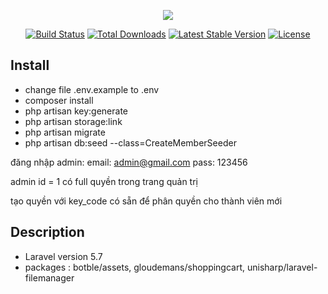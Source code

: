 <p align="center"><img src="https://laravel.com/assets/img/components/logo-laravel.svg"></p>

<p align="center">
<a href="https://travis-ci.org/laravel/framework"><img src="https://travis-ci.org/laravel/framework.svg" alt="Build Status"></a>
<a href="https://packagist.org/packages/laravel/framework"><img src="https://poser.pugx.org/laravel/framework/d/total.svg" alt="Total Downloads"></a>
<a href="https://packagist.org/packages/laravel/framework"><img src="https://poser.pugx.org/laravel/framework/v/stable.svg" alt="Latest Stable Version"></a>
<a href="https://packagist.org/packages/laravel/framework"><img src="https://poser.pugx.org/laravel/framework/license.svg" alt="License"></a>
</p>

## Install
- change file .env.example to .env
- composer install
- php artisan key:generate
- php artisan storage:link
- php artisan migrate
- php artisan db:seed --class=CreateMemberSeeder

đăng nhập admin:
email: admin@gmail.com
pass: 123456

admin id = 1 có full quyền trong trang quản trị

tạo quyền với key_code có sẵn để phân quyền cho thành viên mới

## Description
- Laravel version 5.7
- packages : botble/assets, gloudemans/shoppingcart, unisharp/laravel-filemanager
